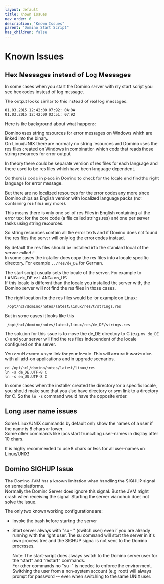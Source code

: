 ```yaml
---
layout: default
title: Known Issues
nav_order: 6
description: "Known Issues"
parent: "Domino Start Script"
has_children: false
---
```


# Known Issues

## Hex Messages instead of Log Messages

In some cases when you start the Domino server with my start script you see hex codes instead of log message.

The output looks similar to this instead of real log messages.

```
01.03.2015 12:42:00 07:92: 0A:0A
01.03.2015 12:42:00 03:51: 07:92
```

Here is the background about what happens:

Domino uses string resources for error messages on Windows which are linked into the binary.  
On Linux/UNIX there are normally no string resources and Domino uses the res files created on Windows in combination which code that reads those string resources for error output.

In theory there could be separate version of res files for each language and there used to be res files which have been language dependent.

So there is code in place in Domino to check for the locale and find the right language for error message.

But there are no localized resources for the error codes any more since Domino ships as English version with localized language packs (not containing res files any more).

This means there is only one set of res Files in English containing all the error text for the core code (a file called strings.res) and one per server tasks using string resources.

So string resources contain all the error texts and if Domino does not found the res files the server will only log the error codes instead.

By default the res files should be installed into the standard local of the server called `C`.  
In some cases the installer does copy the res files into a locale specific directory. For example `../res/de_DE` for German.

The start script usually sets the locale of the server. For example to LANG=de_DE or LANG=en_US.  
If this locale is different than the locale you installed the server with, the Domino server will not find the res files in those cases.

The right location for the res files would be for example on Linux:

```
 /opt/hcl/domino/notes/latest/linux/res/C/strings.res
```

But in some cases it looks like this

```
 /opt/hcl/domino/notes/latest/linux/res/de_DE/strings.res
```

The solution for this issue is to move the de_DE directory to C (e.g. `mv de_DE C`) and your server will find the res files independent of the locale configured on the server.

You could create a sym link for your locale. This will ensure it works also with all add-on applications and in upgrade scenarios.

```
cd /opt/hcl/domino/notes/latest/linux/res
ln -s de_DE.UTF-8 C
ln -s en_US.UTF-8 C
```

In some cases when the installer created the directory for a specific locale, you should make sure that you also have directory or sym link to a directory for C. So the `ln -s` command would have the opposite order.

## Long user name issues

Some Linux/UNIX commands by default only show the names of a user if the name is 8 chars or lower.  
Some other commands like ipcs start truncating user-names in display after 10 chars.

It is highly recommended to use 8 chars or less for all user-names on Linux/UNIX!

## Domino SIGHUP Issue

The Domino JVM has a known limitation when handling the SIGHUP signal on some platforms.  
Normally the Domino Server does ignore this signal. But the JVM might crash when receiving the signal. Starting the server via nohub does not solve the issue.

The only two known working configurations are:

- Invoke the bash before starting the server

- Start server always with "su - " (switch user) even if you are already  running with the right user. The su command will start the server in it's own process tree and the SIGHUP signal is not send to the Domino processes.

  Note: The start-script does always switch to the Domino server user for the "start" and "restart" commands.  
  For other commands no "su -" is needed to enforce the environment.  
  Switching the user from a non-system account (e.g. root) will always prompt for password -- even when switching to the same UNIX user.
